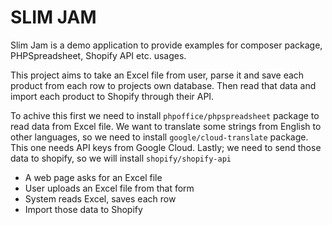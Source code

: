 # SLIM JAM

Slim Jam is a demo application to provide examples for composer package, PHPSpreadsheet, Shopify API etc. usages.

This project aims to take an Excel file from user, parse it and save each product from each row to projects own database. Then read that data and import each product to Shopify through their API.

To achive this first we need to install `phpoffice/phpspreadsheet` package to read data from Excel file. We want to translate some strings from English to other languages, so we need to install `google/cloud-translate` package. This one needs API keys from Google Cloud. Lastly; we need to send those data to shopify, so we will install `shopify/shopify-api`

-   A web page asks for an Excel file
-   User uploads an Excel file from that form
-   System reads Excel, saves each row
-   Import those data to Shopify
